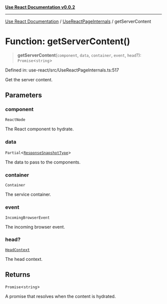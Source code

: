 [**Use React Documentation v0.0.2**](../../README.md)

***

[Use React Documentation](../../modules.md) / [UseReactPageInternals](../README.md) / getServerContent

# Function: getServerContent()

> **getServerContent**(`component`, `data`, `container`, `event`, `head`?): `Promise`\<`string`\>

Defined in: use-react/src/UseReactPageInternals.ts:517

Get the server content.

## Parameters

### component

`ReactNode`

The React component to hydrate.

### data

`Partial`\<[`ResponseSnapshotType`](../../declarations/interfaces/ResponseSnapshotType.md)\>

The data to pass to the components.

### container

`Container`

The service container.

### event

`IncomingBrowserEvent`

The incoming browser event.

### head?

[`HeadContext`](../../declarations/interfaces/HeadContext.md)

The head context.

## Returns

`Promise`\<`string`\>

A promise that resolves when the content is hydrated.
